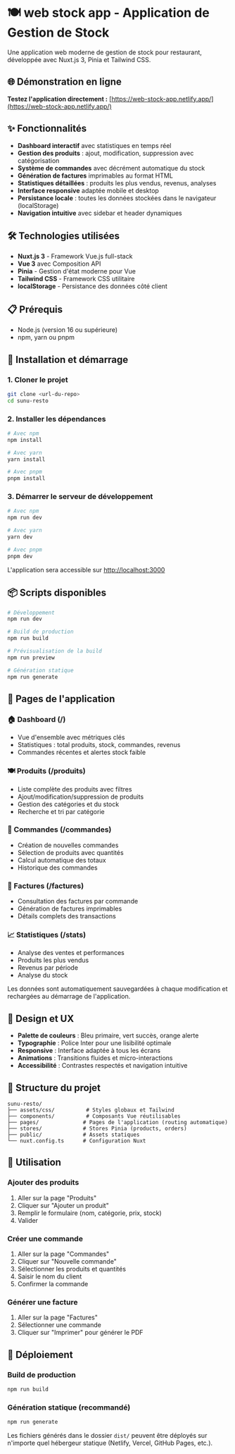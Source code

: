 # 🍽️ web stock app - Application de Gestion de Stock

Une application web moderne de gestion de stock pour restaurant, développée avec Nuxt.js 3, Pinia et Tailwind CSS.

## 🌐 Démonstration en ligne

**Testez l'application directement :** [https://web-stock-app.netlify.app/](https://web-stock-app.netlify.app/)

## ✨ Fonctionnalités

- **Dashboard interactif** avec statistiques en temps réel
- **Gestion des produits** : ajout, modification, suppression avec catégorisation
- **Système de commandes** avec décrément automatique du stock
- **Génération de factures** imprimables au format HTML
- **Statistiques détaillées** : produits les plus vendus, revenus, analyses
- **Interface responsive** adaptée mobile et desktop
- **Persistance locale** : toutes les données stockées dans le navigateur (localStorage)
- **Navigation intuitive** avec sidebar et header dynamiques

## 🛠️ Technologies utilisées

- **Nuxt.js 3** - Framework Vue.js full-stack
- **Vue 3** avec Composition API
- **Pinia** - Gestion d'état moderne pour Vue
- **Tailwind CSS** - Framework CSS utilitaire
- **localStorage** - Persistance des données côté client

## 📋 Prérequis

- Node.js (version 16 ou supérieure)
- npm, yarn ou pnpm

## 🚀 Installation et démarrage

### 1. Cloner le projet

```bash
git clone <url-du-repo>
cd sunu-resto
```

### 2. Installer les dépendances

```bash
# Avec npm
npm install

# Avec yarn
yarn install

# Avec pnpm
pnpm install
```

### 3. Démarrer le serveur de développement

```bash
# Avec npm
npm run dev

# Avec yarn
yarn dev

# Avec pnpm
pnpm dev
```

L'application sera accessible sur [http://localhost:3000](http://localhost:3000)

## 📦 Scripts disponibles

```bash
# Développement
npm run dev

# Build de production
npm run build

# Prévisualisation de la build
npm run preview

# Génération statique
npm run generate
```

## 📱 Pages de l'application

### 🏠 Dashboard (/)
- Vue d'ensemble avec métriques clés
- Statistiques : total produits, stock, commandes, revenus
- Commandes récentes et alertes stock faible

### 🍽️ Produits (/produits)
- Liste complète des produits avec filtres
- Ajout/modification/suppression de produits
- Gestion des catégories et du stock
- Recherche et tri par catégorie

### 🛒 Commandes (/commandes)
- Création de nouvelles commandes
- Sélection de produits avec quantités
- Calcul automatique des totaux
- Historique des commandes

### 🧾 Factures (/factures)
- Consultation des factures par commande
- Génération de factures imprimables
- Détails complets des transactions

### 📈 Statistiques (/stats)
- Analyse des ventes et performances
- Produits les plus vendus
- Revenus par période
- Analyse du stock



Les données sont automatiquement sauvegardées à chaque modification et rechargées au démarrage de l'application.

## 🎨 Design et UX

- **Palette de couleurs** : Bleu primaire, vert succès, orange alerte
- **Typographie** : Police Inter pour une lisibilité optimale
- **Responsive** : Interface adaptée à tous les écrans
- **Animations** : Transitions fluides et micro-interactions
- **Accessibilité** : Contrastes respectés et navigation intuitive

## 🔧 Structure du projet

```
sunu-resto/
├── assets/css/          # Styles globaux et Tailwind
├── components/          # Composants Vue réutilisables
├── pages/              # Pages de l'application (routing automatique)
├── stores/             # Stores Pinia (products, orders)
├── public/             # Assets statiques
└── nuxt.config.ts      # Configuration Nuxt
```

## 📝 Utilisation

### Ajouter des produits
1. Aller sur la page "Produits"
2. Cliquer sur "Ajouter un produit"
3. Remplir le formulaire (nom, catégorie, prix, stock)
4. Valider

### Créer une commande
1. Aller sur la page "Commandes"
2. Cliquer sur "Nouvelle commande"
3. Sélectionner les produits et quantités
4. Saisir le nom du client
5. Confirmer la commande

### Générer une facture
1. Aller sur la page "Factures"
2. Sélectionner une commande
3. Cliquer sur "Imprimer" pour générer le PDF

## 🚀 Déploiement

### Build de production
```bash
npm run build
```

### Génération statique (recommandé)
```bash
npm run generate
```

Les fichiers générés dans le dossier `dist/` peuvent être déployés sur n'importe quel hébergeur statique (Netlify, Vercel, GitHub Pages, etc.).

